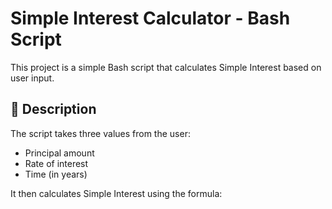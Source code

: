 # Simple Interest Calculator - Bash Script

This project is a simple Bash script that calculates Simple Interest based on user input.

## 📌 Description

The script takes three values from the user:
- Principal amount
- Rate of interest
- Time (in years)

It then calculates Simple Interest using the formula:

